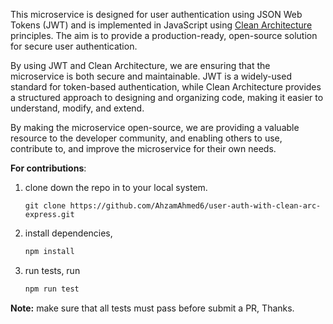 This microservice is designed for user authentication using JSON Web Tokens (JWT) and is implemented in JavaScript using [Clean Architecture](https://blog.cleancoder.com/uncle-bob/2012/08/13/the-clean-architecture.html) principles. The aim is to provide a production-ready, open-source solution for secure user authentication.

By using JWT and Clean Architecture, we are ensuring that the microservice is both secure and maintainable. JWT is a widely-used standard for token-based authentication, while Clean Architecture provides a structured approach to designing and organizing code, making it easier to understand, modify, and extend.

By making the microservice open-source, we are providing a valuable resource to the developer community, and enabling others to use, contribute to, and improve the microservice for their own needs.

**For contributions**:

1. clone down the repo in to your local system.
   ```
   git clone https://github.com/AhzamAhmed6/user-auth-with-clean-arc-express.git
   ```
2. install dependencies,
    ```sh
    npm install
    ```
3. run tests, run
    ```sh
    npm run test
    ```

**Note:** make sure that all tests must pass before submit a PR, Thanks.